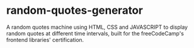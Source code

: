 # random-quotes-generator
A random quotes machine using HTML, CSS and JAVASCRIPT to display random quotes at different time intervals, built for the freeCodeCamp's frontend libraries' certification.
